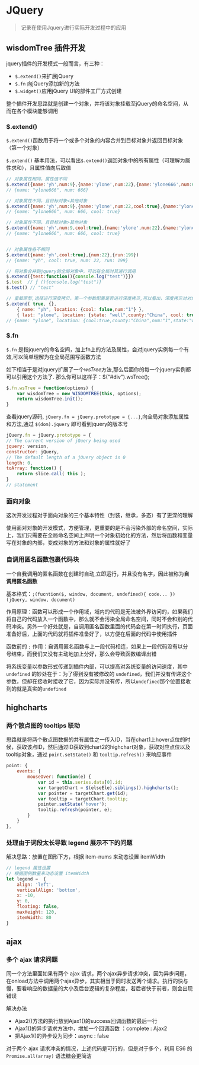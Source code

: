 # JQuery

> 记录在使用Jquery进行实际开发过程中的应用


## wisdomTree 插件开发

jquery插件的开发模式一般而言，有三种：

- `$.extend()`来扩展jQuery
- `$.fn` 向jQuery添加新的方法
- `$.widget()`应用jQuery UI的部件工厂方式创建

整个插件开发思路就是创建一个对象，并将该对象挂载至jQuery的命名空间，从而在各个模块能够调用

### $.extend()

`$.extend()`函数用于将一个或多个对象的内容合并到目标对象并返回目标对象（第一个对象）

`$.extend()` 基本用法，可以看出`$.extend()`返回对象中的所有属性（可理解为属性求和），且属性值向后取值

```javascript
// 对象属性相同，属性值不同
$.extend({name:'yh',num:9},{name:'ylone',num:22},{name:'ylone666',num:666})
// {name: "ylone666", num: 666}

// 对象属性不同，且目标对象<其他对象
$.extend({name:'yh',num:9},{name:'ylone',num:22,cool:true},{name:'ylone666',num:666})
// {name: "ylone666", num: 666, cool: true}

// 对象属性不同，且目标对象>其他对象
$.extend({name:'yh',num:9,cool:true},{name:'ylone',num:22},{name:'ylone666',num:666})
// {name: "ylone666", num: 666, cool: true}


// 对象属性各不相同
$.extend({name:'yh',cool:true},{num:22},{run:199}) 
// {name: "yh", cool: true, num: 22, run: 199}

// 将对象合并到jquery的全局对象中，可以在全局对其进行调用
$.extend({test:function(){console.log("test")}})
$.test  // ƒ (){console.log("test")}
$.test() // "test"

// 重载原型,选择进行深度拷贝，第一个参数配置是否进行深度拷贝,可以看出，深度拷贝对对象里面的对象（即所有属性及其子属性）都进行了 `$.extend()` 操作
$.extend( true, {}, 
    { name: "yh", location: {cool: false,num:"1"} }, 
    { last: "ylone", location: {state: "well",county:"China", cool: true} } );
// {name: "ylone", location: {cool:true,county:"China",num:"1",state:"well"}}
```

### $.fn

`$.fn` 是指jquery的命名空间，加上fn上的方法及属性，会对jquery实例每一个有效,可以简单理解为在全局范围写函数方法

如下相当于是对jquery扩展了一个*wsTree*方法,那么后面你的每一个jquery实例都可以引用这个方法了. 
那么你可以这样子：$("#div").wsTree();

```javascript
$.fn.wsTree = function(options) {
    var wisdomTree = new WISDOMTREE(this, options);
    return wisdomTree.init();
}
```

查看jquery源码, `jQuery.fn = jQuery.prototype = {...}`,向全局对象添加属性和方法,通过 `$(dom).jquery` 即可看到jquery的版本号

```javascript
jQuery.fn = jQuery.prototype = {
// The current version of jQuery being used
jquery: version,
constructor: jQuery,
// The default length of a jQuery object is 0
length: 0,
toArray: function() {
    return slice.call( this );
}
// statement
```

### 面向对象

这次开发过程对于面向对象的三个基本特性（封装，继承，多态）有了更深的理解

使用面对对象的开发模式，方便管理，更重要的是不会污染外部的命名空间，实际上，我们只需要在全局命名空间上声明一个对象初始化的方法，然后将函数和变量写在对象的内部，变成对象的方法和对象的属性就好了

### 自调用匿名函数包裹代码块

一个自我调用的匿名函数在创建时自动,立即运行，并且没有名字，因此被称为**自调用匿名函数**

基本格式：`;(fucntion($, window, document, undefined){ code... })(jQuery, window, document)`

作用原理：函数可以形成一个作用域，域内的代码是无法被外界访问的，如果我们将自己的代码放入一个函数中，那么就不会污染全局命名空间，同时不会和别的代码冲突。另外一个好处就是，自调用匿名函数里面的代码会在第一时间执行，页面准备好后，上面的代码就将插件准备好了，以方便在后面的代码中使用插件

函数前的 `;` 作用：自调用匿名函数与上一段代码相连，如果上一段代码没有以分号结束，而我们又没有主动地加上分好，那么会导致函数编译出错

将系统变量以参数形式传递到插件内部，可以提高对系统变量的访问速度，其中 `undefined` 的妙处在于：为了得到没有被修改的  `undefined`，我们并没有传递这个参数，但却在接收时接收了它，因为实际并没有传，所以`undefined`那个位置接收到的就是真实的`undefined`


## highcharts

### 两个散点图的 tooltips 联动

思路就是将两个散点图数据的共有属性之一传入ID，当在chart1上hover点位的时候，获取该点ID，然后通过ID获取到chart2的highchart对象，获取对应点位以及tooltip对象，通过 `point.setState()` 和 `tooltip.refresh()` 来响应事件

```javascript
point: {
    events: {
        mouseOver: function(e) {
            var id = this.series.data[0].id;
            var targetChart = $(elseEle).siblings().highcharts();
            var pointer = targetChart.get(id);
            var tooltip = targetChart.tooltip;
            pointer.setState('hover');
            tooltip.refresh(pointer, e);
        }
    }
},
```

### 处理由于词段太长导致 legend 展示不下的问题

解决思路：放置在图形下方，根据 item-nums 来动态设置 itemWidth

```javascript
// legend 属性设置
// 根据图例数量来动态设置 itemWidth
let legend =  {
    align: 'left',
    verticalAlign: 'bottom',
    x: -10,
    y: 0,
    floating: false,
    maxHeight: 120,
    itemWidth: 80
}
```

## ajax

### 多个 ajax 请求问题

同一个方法里面如果有两个 ajax 请求，两个ajax异步请求冲突，因为异步问题，在onload方法中调用两个ajax异步，其实相当于同时发送两个请求。执行的快与慢，要看响应的数据量的大小及后台逻辑的复杂程度，若后者快于前者，则会出现错误

解决办法

- Ajax2()方法的执行放到Ajax1()的success回调函数的最后一行
- Ajax1()的异步请求方法中，增加一个回调函数 ：complete : Ajax2
- 把Ajax1()的异步设为同步：async : false

对于两个 ajax 请求冲突的情况，上述代码是可行的，但是对于多个，利用 ES6 的 `Promise.all(array)` 语法糖会更简洁